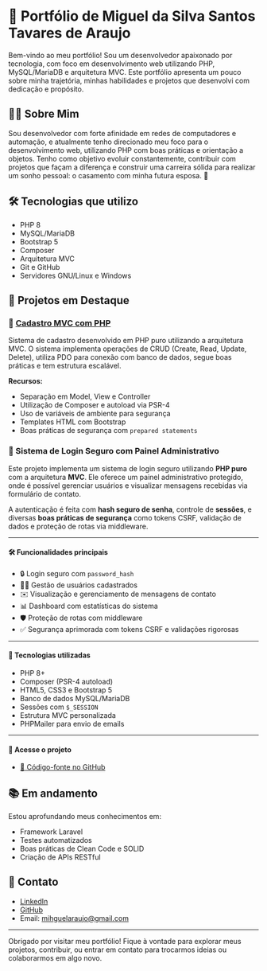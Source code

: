 # 💼 Portfólio de Miguel da Silva Santos Tavares de Araujo

Bem-vindo ao meu portfólio! Sou um desenvolvedor apaixonado por tecnologia, com foco em desenvolvimento web utilizando PHP, MySQL/MariaDB e arquitetura MVC. Este portfólio apresenta um pouco sobre minha trajetória, minhas habilidades e projetos que desenvolvi com dedicação e propósito.

## 👨‍💻 Sobre Mim

Sou desenvolvedor com forte afinidade em redes de computadores e automação, e atualmente tenho direcionado meu foco para o desenvolvimento web, utilizando PHP com boas práticas e orientação a objetos. Tenho como objetivo evoluir constantemente, contribuir com projetos que façam a diferença e construir uma carreira sólida para realizar um sonho pessoal: o casamento com minha futura esposa. 💍

## 🛠️ Tecnologias que utilizo

- PHP 8
- MySQL/MariaDB
- Bootstrap 5
- Composer
- Arquitetura MVC
- Git e GitHub
- Servidores GNU/Linux e Windows

## 🚀 Projetos em Destaque

### 📌 [Cadastro MVC com PHP](https://github.com/mihguelsilva/cadastro-mvc-php)

Sistema de cadastro desenvolvido em PHP puro utilizando a arquitetura MVC. O sistema implementa operações de CRUD (Create, Read, Update, Delete), utiliza PDO para conexão com banco de dados, segue boas práticas e tem estrutura escalável.

**Recursos:**
- Separação em Model, View e Controller
- Utilização de Composer e autoload via PSR-4
- Uso de variáveis de ambiente para segurança
- Templates HTML com Bootstrap
- Boas práticas de segurança com `prepared statements`

### 🔐 Sistema de Login Seguro com Painel Administrativo

Este projeto implementa um sistema de login seguro utilizando **PHP puro** com a arquitetura **MVC**. Ele oferece um painel administrativo protegido, onde é possível gerenciar usuários e visualizar mensagens recebidas via formulário de contato.

A autenticação é feita com **hash seguro de senha**, controle de **sessões**, e diversas **boas práticas de segurança** como tokens CSRF, validação de dados e proteção de rotas via middleware.

---

#### 🛠 Funcionalidades principais

- 🔒 Login seguro com `password_hash`
- 🧑‍💼 Gestão de usuários cadastrados
- ✉️ Visualização e gerenciamento de mensagens de contato
- 📊 Dashboard com estatísticas do sistema
- 🛡 Proteção de rotas com middleware
- ✅ Segurança aprimorada com tokens CSRF e validações rigorosas

---

#### 📂 Tecnologias utilizadas

- PHP 8+
- Composer (PSR-4 autoload)
- HTML5, CSS3 e Bootstrap 5
- Banco de dados MySQL/MariaDB
- Sessões com `$_SESSION`
- Estrutura MVC personalizada
- PHPMailer para envio de emails

---

#### 🔗 Acesse o projeto

- [📁 Código-fonte no GitHub](https://github.com/mihguelsilva/php-mvc-login-seguro)


## 📚 Em andamento

Estou aprofundando meus conhecimentos em:
- Framework Laravel
- Testes automatizados
- Boas práticas de Clean Code e SOLID
- Criação de APIs RESTful

## 🔗 Contato

- [LinkedIn](https://www.linkedin.com/in/mihguel-da-silva-santos-tavares-de-araujo/)
- [GitHub](https://github.com/mihguelsilva)
- Email: mihguelaraujo@gmail.com

---

Obrigado por visitar meu portfólio! Fique à vontade para explorar meus projetos, contribuir, ou entrar em contato para trocarmos ideias ou colaborarmos em algo novo.

